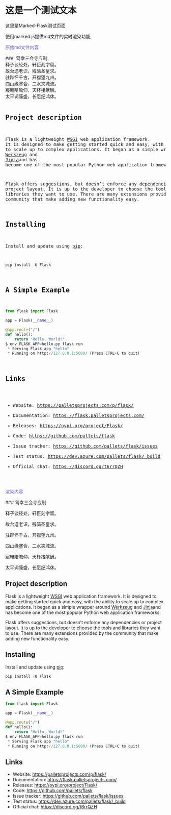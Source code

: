 # 这是一个测试文本

这里是Marked-Flask测试页面

使用marked.js提供md文件的实时渲染功能

<p style="color:slateblue">原始md文件内容</p>
<pre>
### 驾幸三会寺应制
释子谈经处，轩臣刻字留。
故台遗老识，残简圣皇求。
驻跸怀千古，开襟望九州。
四山缘塞合，二水夹城流。
宸翰陪瞻仰，天杯接献酬。
太平词藻盛，长愿纪鸿休。

## Project description

Flask is a lightweight [WSGI](https://wsgi.readthedocs.io/) web application framework. It is designed to make getting started quick and easy, with the ability to scale up to complex applications. It began as a simple wrapper around [Werkzeug](https://www.palletsprojects.com/p/werkzeug/) and [Jinja](https://www.palletsprojects.com/p/jinja/)and has become one of the most popular Python web application frameworks.

Flask offers suggestions, but doesn’t enforce any dependencies or project layout. It is up to the developer to choose the tools and libraries they want to use. There are many extensions provided by the community that make adding new functionality easy.

## Installing

Install and update using [pip](https://pip.pypa.io/en/stable/quickstart/):

```python
pip install -U Flask
```

## A Simple Example

```python
from flask import Flask

app = Flask(__name__)

@app.route("/")
def hello():
    return "Hello, World!"
$ env FLASK_APP=hello.py flask run
 * Serving Flask app "hello"
 * Running on http://127.0.0.1:5000/ (Press CTRL+C to quit)
```
## Links

- Website: https://palletsprojects.com/p/flask/
- Documentation: https://flask.palletsprojects.com/
- Releases: https://pypi.org/project/Flask/
- Code: https://github.com/pallets/flask
- Issue tracker: https://github.com/pallets/flask/issues
- Test status: https://dev.azure.com/pallets/flask/_build
- Official chat: https://discord.gg/t6rrQZH
</pre>

<p style="color: slateblue">渲染内容</p>
### 驾幸三会寺应制

释子谈经处，轩臣刻字留。

故台遗老识，残简圣皇求。

驻跸怀千古，开襟望九州。

四山缘塞合，二水夹城流。

宸翰陪瞻仰，天杯接献酬。

太平词藻盛，长愿纪鸿休。

## Project description

Flask is a lightweight [WSGI](https://wsgi.readthedocs.io/) web application framework. It is designed to make getting started quick and easy, with the ability to scale up to complex applications. It began as a simple wrapper around [Werkzeug](https://www.palletsprojects.com/p/werkzeug/) and [Jinja](https://www.palletsprojects.com/p/jinja/)and has become one of the most popular Python web application frameworks.

Flask offers suggestions, but doesn’t enforce any dependencies or project layout. It is up to the developer to choose the tools and libraries they want to use. There are many extensions provided by the community that make adding new functionality easy.

## Installing

Install and update using [pip](https://pip.pypa.io/en/stable/quickstart/):

```python
pip install -U Flask
```

## A Simple Example

```python
from flask import Flask

app = Flask(__name__)

@app.route("/")
def hello():
    return "Hello, World!"
$ env FLASK_APP=hello.py flask run
 * Serving Flask app "hello"
 * Running on http://127.0.0.1:5000/ (Press CTRL+C to quit)
```

## Links

- Website: https://palletsprojects.com/p/flask/
- Documentation: https://flask.palletsprojects.com/
- Releases: https://pypi.org/project/Flask/
- Code: https://github.com/pallets/flask
- Issue tracker: https://github.com/pallets/flask/issues
- Test status: https://dev.azure.com/pallets/flask/_build
- Official chat: https://discord.gg/t6rrQZH

